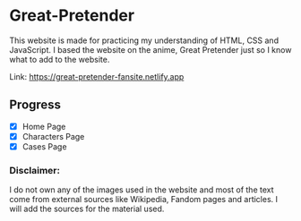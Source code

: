 # Great-Pretender
This website is made for practicing my understanding of HTML, CSS and JavaScript. I based the website on the anime, Great Pretender just so I know what to add to the website.

Link: https://great-pretender-fansite.netlify.app

## Progress
- [x] Home Page
- [x] Characters Page
- [x] Cases Page

### Disclaimer:
I do not own any of the images used in the website and most of the text come from external sources like Wikipedia, Fandom pages and articles. I will add the sources for the material used.
